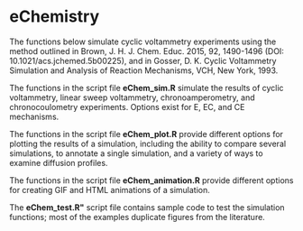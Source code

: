 # eChemistry

The functions below simulate cyclic voltammetry experiments using the method outlined in Brown, J. H. J. Chem. Educ. 2015, 92, 1490-1496 (DOI: 10.1021/acs.jchemed.5b00225), and in Gosser, D. K. Cyclic Voltammetry Simulation and Analysis of Reaction Mechanisms, VCH, New York, 1993.

The functions in the script file **eChem_sim.R** simulate the results of cyclic voltammetry, linear sweep voltammetry, chronoamperometry, and chronocoulometry experiments. Options exist for E, EC, and CE mechanisms.

The functions in the script file **eChem_plot.R** provide different options for plotting the results of a simulation, including the ability to compare several simulations, to annotate a single simulation, and a variety of ways to examine diffusion profiles.

The functions in the script file **eChem_animation.R** provide different options for creating GIF and HTML animations of a simulation.

The **eChem_test.R"** script file contains sample code to test the simulation functions; most of the examples duplicate figures from the literature.

